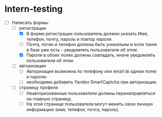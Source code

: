 # Intern-testing

- [ ] Написать формы:
  - [ ] регистрации
    - [x] В форме регистрации пользователь должен указать Имя, телефон, почту, пароль и повтор пароля.
    - [ ] Почта, логин  и телефон должны быть уникальны и если такие в базе уже есть - уведомлять пользователя об этом.
    - [x] Пароли в обоих полях должны совпадать, иначе уведомлять пользователя об этом.
  - [ ] авторизации
    - [ ] Авторизация возможна по телефону или email (в одном поле) и паролю
    - [ ] необходимо добавить Yandex SmartCaptcha при авторизации.
  - [ ] страницу профиля
    - [ ] Неавторизованные пользователи должны перенаправляться на главную страницу.
    - [ ] На этой странице пользователи могут менять свою личную информацию (имя, телефон, почта, пароль).
